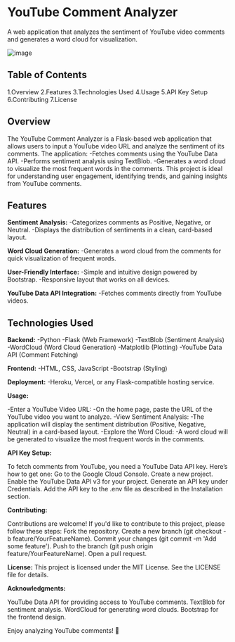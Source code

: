 # **YouTube Comment Analyzer**

A web application that analyzes the sentiment of YouTube video comments and generates a word cloud for visualization.

![image](https://github.com/user-attachments/assets/332194b7-daae-448f-ba74-d38ad88f91a2)


## **Table of Contents**

1.Overview
2.Features
3.Technologies Used
4.Usage
5.API Key Setup
6.Contributing
7.License

## **Overview**
The YouTube Comment Analyzer is a Flask-based web application that allows users to input a YouTube video URL and analyze the sentiment of its comments. The application:
-Fetches comments using the YouTube Data API.
-Performs sentiment analysis using TextBlob.
-Generates a word cloud to visualize the most frequent words in the comments.
This project is ideal for understanding user engagement, identifying trends, and gaining insights from YouTube comments.

## **Features**

**Sentiment Analysis:**
-Categorizes comments as Positive, Negative, or Neutral.
-Displays the distribution of sentiments in a clean, card-based layout.

**Word Cloud Generation:**
-Generates a word cloud from the comments for quick visualization of frequent words.

**User-Friendly Interface:**
-Simple and intuitive design powered by Bootstrap.
-Responsive layout that works on all devices.

**YouTube Data API Integration:**
-Fetches comments directly from YouTube videos.


## **Technologies Used**

**Backend:**
-Python
-Flask (Web Framework)
-TextBlob (Sentiment Analysis)
-WordCloud (Word Cloud Generation)
-Matplotlib (Plotting)
-YouTube Data API (Comment Fetching)

**Frontend:**
-HTML, CSS, JavaScript
-Bootstrap (Styling)

**Deployment:**
-Heroku, Vercel, or any Flask-compatible hosting service.


**Usage:**

-Enter a YouTube Video URL:
-On the home page, paste the URL of the YouTube video you want to analyze.
-View Sentiment Analysis:
-The application will display the sentiment distribution (Positive, Negative, Neutral) in a card-based layout.
-Explore the Word Cloud:
-A word cloud will be generated to visualize the most frequent words in the comments.

**API Key Setup:**

To fetch comments from YouTube, you need a YouTube Data API key. Here’s how to get one:
Go to the Google Cloud Console.
Create a new project.
Enable the YouTube Data API v3 for your project.
Generate an API key under Credentials.
Add the API key to the .env file as described in the Installation section.

**Contributing:**

Contributions are welcome! If you'd like to contribute to this project, please follow these steps:
Fork the repository.
Create a new branch (git checkout -b feature/YourFeatureName).
Commit your changes (git commit -m 'Add some feature').
Push to the branch (git push origin feature/YourFeatureName).
Open a pull request.

**License:**
This project is licensed under the MIT License. See the LICENSE file for details.

**Acknowledgments:**

YouTube Data API for providing access to YouTube comments.
TextBlob for sentiment analysis.
WordCloud for generating word clouds.
Bootstrap for the frontend design.


Enjoy analyzing YouTube comments! 🚀

